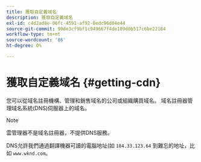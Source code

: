 ```yaml
---
title: 獲取自定義域名
description: 獲取自定義域名
exl-id: c4d2ad8e-06fc-4591-af92-8edc96d04e44
source-git-commit: 90de3cf9bf1c949667f4de109d0b517c6be22184
workflow-type: tm+mt
source-wordcount: '86'
ht-degree: 0%

---
```


# 獲取自定義域名 {#getting-cdn}

您可以從域名註冊機構、管理和銷售域名的公司或組織購買域名。 域名註冊器管理域名系統(DNS)伺服器上的域名。

>[!NOTE]
>雲管理器不是域名註冊器，不提供DNS服務。

DNS允許我們通過翻譯機器可讀的電腦地址(如 `184.33.123.64` 到難忘的地址，比如 `www.wknd.com`。
